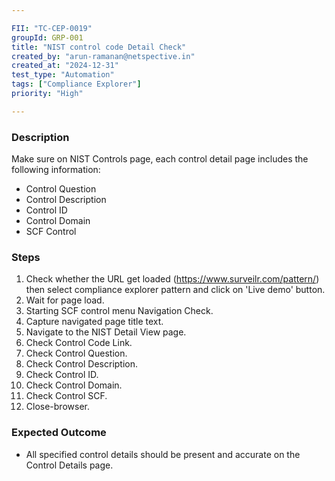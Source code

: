 ```yaml
---

FII: "TC-CEP-0019"
groupId: GRP-001
title: "NIST control code Detail Check"
created_by: "arun-ramanan@netspective.in"
created_at: "2024-12-31"
test_type: "Automation"
tags: ["Compliance Explorer"]
priority: "High"

---
```


### Description

Make sure on NIST Controls page, each control detail page includes the following information:

- Control Question
- Control Description
- Control ID
- Control Domain
- SCF Control

### Steps

1. Check whether the URL get loaded (https://www.surveilr.com/pattern/) then select compliance explorer pattern and click on 'Live demo' button.
2. Wait for page load.
3. Starting SCF control menu Navigation Check.
4. Capture navigated page title text.
5. Navigate to the NIST Detail View page.
6. Check Control Code Link.
7. Check Control Question.
8. Check Control Description.
9. Check Control ID.
10. Check Control Domain.
11. Check Control SCF.
12. Close-browser.

### Expected Outcome

- All specified control details should be present and accurate on the Control Details page.
